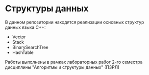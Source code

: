 # Структуры данных
В данном репозитории находятся реализации основных структур данных языка C++:
- Vector
- Stack
- BinarySearchTree
- HashTable

Работы выполнены в рамках лабораторных работ 2-го семестра дисциплины "Алгоритмы и структуры данных" (ПЗРЛ)
